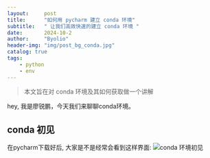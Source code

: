 ```yaml
---
layout:     post
title:      "如何用 pycharm 建立 conda 环境"
subtitle:   " 让我们高效快速的建立 conda 环境 "
date:       2024-10-2
author:     "Byolio"
header-img: "img/post_bg_conda.jpg"
catalog: true
tags:
    - python
    - env
---
```


> 本文旨在对 conda 环境及其如何获取做一个讲解

hey, 我是廖锐鹏，今天我们来聊聊conda环境。

## conda 初见

在pycharm下载好后, 大家是不是经常会看到这样界面:
![conda 环境初见](https://cdn.jsdelivr.net/gh/byolio/mytc@main/img/condaPython.jpg)
